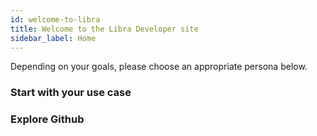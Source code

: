 ```yaml
---
id: welcome-to-libra
title: Welcome to the Libra Developer site
sidebar_label: Home
---
```


Depending on your goals, please choose an appropriate persona below.

### Start with your use case

<BucketsWrapper>
  <PrimaryIconBucket 
    description="I want to develop a wallet for the Libra Ecosystem"
    icon="img/wallet-app.svg" 
    title="Build a Wallet" 
    to="#"
  />
  <PrimaryIconBucket 
    description="I'm a merchant who wants to integrate & accept Libra payments"
    icon="img/merchant-solutions.svg" 
    title="Accept Payments" 
    to="#"
  />
  <PrimaryIconBucket 
    description="I want to use Move to develop transaction logic & smart contract"
    icon="img/docs/node.svg" 
    title="Develop with Move" 
    to="#"
  />
  <PrimaryIconBucket 
    description="I want to learn about Libra under the hood or contribute improvements"
    icon="img/core-contributors.svg" 
    title="Contribute to Core" 
    to="#"
  />
  <PrimaryIconBucket 
    description="I want to run a full Libra node"
    icon="img/docs/node.svg" 
    title="Run a Node" 
    to="#"
  />
</BucketsWrapper>

### Explore Github

<BucketsWrapper>
  <TagBucket
    icon="img/docs/github.svg"
    tags={["Web", "Mobile", "Merchant"]}
    title="Reference Wallet"
    to="https://github.com/libra"
  />
  <TagBucket
    icon="img/docs/github.svg"
    tags={["Web", "Mobile", "Merchant"]}
    title="Reference Merchant"
    to="https://github.com/libra"
  />
  <TagBucket
    icon="img/docs/github.svg"
    tags={["Web", "Mobile", "Core"]}
    title="Libra Core"
    to="https://github.com/libra"
  />
</BucketsWrapper>


